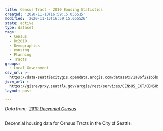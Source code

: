 ```yaml
---
title: Census Tract - 2010 Housing Statistics
created: '2020-11-10T16:59:15.055515'
modified: '2020-11-10T16:59:15.055526'
state: active
type: dataset
tags:
  - Census
  - Dc2010
  - Demographics
  - Housing
  - Planning
  - Tracts
groups:
  - Local Government
csv_url: >-
  https://data-seattlecitygis.opendata.arcgis.com/datasets/1a86f2a1b5ba459ba115cd1c2a4b274e_17.csv?outSR=%7B%22latestWkid%22%3A2926%2C%22wkid%22%3A2926%7D
json_url: >-
  https://gisrevprxy.seattle.gov/arcgis/rest/services/CENSUS_EXT/CENSUS_2010_BASICS/MapServer/17
layout: post

---
```

<i>Data from:  </i><i><a href='http://www.seattle.gov/opcd/population-and-demographics/decennial-census#2010' target='_blank'>2010 Decennial Census</a></i><div><br /></div><div>Decennial housing data for Census Tracts in the City of Seattle.</div>
